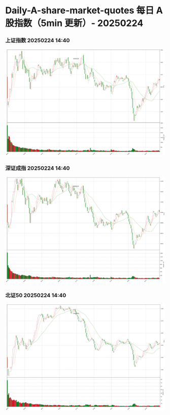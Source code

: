 
# Daily-A-share-market-quotes 每日 A 股指数（5min 更新）- 20250224

### 上证指数 20250224 14:40
![](./fig/2025/2/20250224-sh000001.png)

### 深证成指 20250224 14:40
![](./fig/2025/2/20250224-sz399001.png)

### 北证50 20250224 14:40
![](./fig/2025/2/20250224-bj899050.png)
